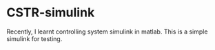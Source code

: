# CSTR-simulink
Recently, I learnt controlling system simulink in matlab. This is a simple simulink for testing.

